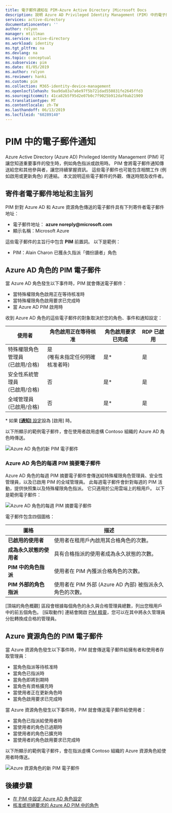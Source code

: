 ```yaml
---
title: 電子郵件通知在 PIM-Azure Active Directory |Microsoft Docs
description: 說明 Azure AD Privileged Identity Management (PIM) 中的電子郵件通知。
services: active-directory
documentationcenter: ''
author: rolyon
manager: mtillman
ms.service: active-directory
ms.workload: identity
ms.tgt_pltfrm: na
ms.devlang: na
ms.topic: conceptual
ms.subservice: pim
ms.date: 01/05/2019
ms.author: rolyon
ms.reviewer: hanki
ms.custom: pim
ms.collection: M365-identity-device-management
ms.openlocfilehash: 9aa9da83a7a6e97f5b721dad550831fe2645ffd3
ms.sourcegitcommit: 41ca82b5f95d2e07b0c7f9025b912daf0ab21909
ms.translationtype: MT
ms.contentlocale: zh-TW
ms.lasthandoff: 06/13/2019
ms.locfileid: "60289140"
---
```

# <a name="email-notifications-in-pim"></a>PIM 中的電子郵件通知

Azure Active Directory (Azure AD) Privileged Identity Management (PIM) 可讓您知道重要事件的發生時，例如角色指派或啟用時。 PIM 會將電子郵件通知傳送給您和其他參與者，讓您持續掌握資訊。 這些電子郵件也可能包含相關工作 (例如啟用或更新角色) 的連結。 本文說明這些電子郵件的外觀、傳送時間及收件者。

## <a name="sender-email-address-and-subject-line"></a>寄件者電子郵件地址和主旨列

PIM 針對 Azure AD 和 Azure 資源角色傳送的電子郵件具有下列寄件者電子郵件地址：

- 電子郵件地址： **azure noreply\@microsoft.com**
- 顯示名稱：Microsoft Azure

這些電子郵件的主旨行中包含 **PIM** 前置詞。 以下是範例：

- PIM：Alain Charon 已獲永久指派「備份讀者」角色

## <a name="pim-emails-for-azure-ad-roles"></a>Azure AD 角色的 PIM 電子郵件

當 Azure AD 角色發生以下事件時，PIM 就會傳送電子郵件：

- 當特殊權限角色啟用正在等待核准時
- 當特殊權限角色啟用要求已完成時
- 當 Azure AD PIM 啟用時

收到 Azure AD 角色的這些電子郵件的對象取決於您的角色、事件和通知設定：

| 使用者 | 角色啟用正在等待核准 | 角色啟用要求已完成 | RDP 已啟用 |
| --- | --- | --- | --- |
| 特殊權限角色管理員</br>(已啟用/合格) | 是</br>(唯有未指定任何明確核准者時) | 是* | 是 |
| 安全性系統管理員</br>(已啟用/合格) | 否 | 是* | 是 |
| 全域管理員</br>(已啟用/合格) | 否 | 是* | 是 |

\* 如果 [ **[通知]** 設定](pim-how-to-change-default-settings.md#notifications)設為 [啟用]  時。

以下所顯示的範例電子郵件，會在使用者啟用虛構 Contoso 組織的 Azure AD 角色時傳送。

![Azure AD 角色的新 PIM 電子郵件](./media/pim-email-notifications/email-directory-new.png)

### <a name="weekly-pim-digest-email-for-azure-ad-roles"></a>Azure AD 角色的每週 PIM 摘要電子郵件

Azure AD 角色的每週 PIM 摘要電子郵件會傳送給特殊權限角色管理員、安全性管理員，以及已啟用 PIM 的全域管理員。 此每週電子郵件會針對每週的 PIM 活動，提供快照集以及特殊權限角色指派。 它只適用於公用雲端上的租用戶。 以下是範例電子郵件：

![Azure AD 角色的每週 PIM 摘要電子郵件](./media/pim-email-notifications/email-directory-weekly.png)

電子郵件包含四個圖格：

| 圖格 | 描述 |
| --- | --- |
| **已啟用的使用者** | 使用者在租用戶內啟用其合格角色的次數。 |
| **成為永久狀態的使用者** | 具有合格指派的使用者成為永久狀態的次數。 |
| **PIM 中的角色指派** | 使用者在 PIM 內獲派合格角色的次數。 |
| **PIM 外部的角色指派** | 使用者在 PIM 外部 (Azure AD 內部) 被指派永久角色的次數。 |

[頂端的角色概觀]  區段會根據每個角色的永久與合格管理員總數，列出您租用戶中的前五個角色。 [採取動作]  連結會開啟 [PIM 精靈](pim-security-wizard.md)，您可以在其中將永久管理員分批轉換成合格的管理員。

## <a name="pim-emails-for-azure-resource-roles"></a>Azure 資源角色的 PIM 電子郵件

當 Azure 資源角色發生以下事件時，PIM 就會傳送電子郵件給擁有者和使用者存取管理員：

- 當角色指派等待核准時
- 當角色已指派時
- 當角色即將到期時
- 當角色有資格擴充時
- 當使用者正在更新角色時
- 當角色啟用要求已完成時

當 Azure 資源角色發生以下事件時，PIM 就會傳送電子郵件給使用者：

- 當角色已指派給使用者時
- 當使用者的角色已過期時
- 當使用者的角色已擴充時
- 當使用者的角色啟用要求已完成時

以下所顯示的範例電子郵件，會在指派虛構 Contoso 組織的 Azure 資源角色給使用者時傳送。

![Azure 資源角色的新 PIM 電子郵件](./media/pim-email-notifications/email-resources-new.png)

## <a name="next-steps"></a>後續步驟

- [在 PIM 中設定 Azure AD 角色設定](pim-how-to-change-default-settings.md)
- [核准或拒絕要求的 Azure AD PIM 中的角色](azure-ad-pim-approval-workflow.md)
